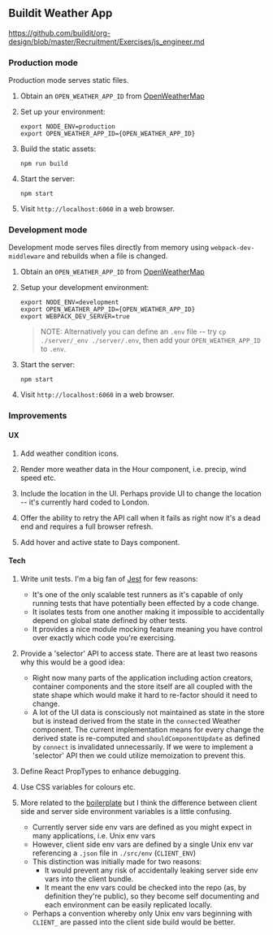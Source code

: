 ## Buildit Weather App

https://github.com/buildit/org-design/blob/master/Recruitment/Exercises/js_engineer.md
    
### Production mode

Production mode serves static files.

1. Obtain an `OPEN_WEATHER_APP_ID` from [OpenWeatherMap](http://openweathermap.org/appid#get)

2. Set up your environment:

    ```
    export NODE_ENV=production
    export OPEN_WEATHER_APP_ID={OPEN_WEATHER_APP_ID}
    ```
    
3. Build the static assets:

    `npm run build`
    
4. Start the server:

    `npm start`
    
5. Visit `http://localhost:6060` in a web browser.
    
### Development mode

Development mode serves files directly from memory using `webpack-dev-middleware` and rebuilds when a file is changed.

1. Obtain an `OPEN_WEATHER_APP_ID` from [OpenWeatherMap](http://openweathermap.org/appid#get)

2. Setup your development environment:

    ```
    export NODE_ENV=development
    export OPEN_WEATHER_APP_ID={OPEN_WEATHER_APP_ID}
    export WEBPACK_DEV_SERVER=true
    ```

    > NOTE: Alternatively you can define an `.env` file -- try `cp ./server/_env ./server/.env`, then add your `OPEN_WEATHER_APP_ID` to `.env`.

4. Start the server:

    `npm start`

5. Visit `http://localhost:6060` in a web browser.

### Improvements

#### UX
1. Add weather condition icons.

2. Render more weather data in the Hour component, i.e. precip, wind speed etc.

3. Include the location in the UI. Perhaps provide UI to change the location -- it's currently hard coded to London.

4. Offer the ability to retry the API call when it fails as right now it's a dead end and requires a full browser refresh.

5. Add hover and active state to Days component.

#### Tech
1. Write unit tests. I'm a big fan of [Jest](http://github.com/facebook/jest) for few reasons:
    - It's one of the only scalable test runners as it's capable of only running tests that have potentially been effected by a code change.
    - It isolates tests from one another making it impossible to accidentally depend on global state defined by other tests.
    - It provides a nice module mocking feature meaning you have control over exactly which code you're exercising.

2. Provide a 'selector' API to access state. There are at least two reasons why this would be a good idea:
    - Right now many parts of the application including action creators, container components and the store itself are all coupled with the state shape which would make it hard to re-factor should it need to change.
	- A lot of the UI data is consciously not maintained as state in the store but is instead derived from the state in the `connect`ed Weather component. The current implementation means for every change the derived state is re-computed and `shouldComponentUpdate` as defined by `connect` is invalidated unnecessarily. If we were to implement a 'selector' API then we could utilize memoization to prevent this.

3. Define React PropTypes to enhance debugging.

4. Use CSS variables for colours etc.

5. More related to the [boilerplate](http://github.com/60frames/react-boilerplate) but I think the difference between client side and server side environment variables is a little confusing.
    - Currently server side env vars are defined as you might expect in many applications, i.e. Unix env vars
    - However, client side env vars are defined by a single Unix env var referencing a `.json` file in `./src/env` (`CLIENT_ENV`)
    - This distinction was initially made for two reasons:
        - It would prevent any risk of accidentally leaking server side env vars into the client bundle.
        - It meant the env vars could be checked into the repo (as, by definition they're public), so they become self documenting and each environment can be easily replicated locally.
    - Perhaps a convention whereby only Unix env vars beginning with `CLIENT_` are passed into the client side build would be better.


